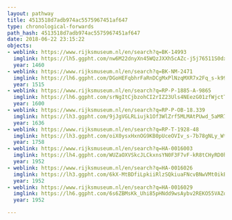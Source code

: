 ```yaml
---
layout: pathway
title: 4513518d7adb974ac5575967451af647
type: chronological-forwards
path_hash: 4513518d7adb974ac5575967451af647
date: 2018-06-22 23:15:22
objects:
- weblink: https://www.rijksmuseum.nl/en/search?q=BK-14993
  imglink: https://lh5.ggpht.com/nw6M22dnyXn45WQzJXXh5cAZc-j5j76511S0dxt-VYJM_zMdwqVZmF5VBHIbKClJOz49w13M-GiWNJmXVdeC-JQhcRk=s200
  year: 1460
- weblink: https://www.rijksmuseum.nl/en/search?q=BK-NM-2471
  imglink: https://lh6.ggpht.com/DGoHEFqbhrFaRnDCgMxPlNzqMXR7x2Fq_s-k99PYqC4kUwuZsT17pLdTcouEdalM9vxN4-9ZOn8ZhWX8WdwLGK0ioPo=s200
  year: 1515
- weblink: https://www.rijksmuseum.nl/en/search?q=RP-P-1885-A-9865
  imglink: https://lh6.ggpht.com/srNgItCjbzohCI2rIZ23Uls4NEezG01zfWjctTqhmXznpxJKyhDSUE7rCpZEswVLz2_wBu5eOcZbmKExm3Qh-E08M3vv=s200
  year: 1600
- weblink: https://www.rijksmuseum.nl/en/search?q=RP-P-OB-18.339
  imglink: https://lh3.ggpht.com/9jJgVGLRLiujk1Of3WlZrf5MLMAtPUwd_5aMR7-Uit6evcKVxravjPe-i7vBYHCEs5avDEcLhcZJleiFGdIMLWmys5I=s200
  year: 1636
- weblink: https://www.rijksmuseum.nl/en/search?q=RP-T-1928-48
  imglink: https://lh3.ggpht.com/oiX0ysxHxnOG9KB0pUceOVIv_s-7b78gNLy_Wt30lh2JmGxkIUr51sDSFQd97jd_KNRK62U-DE7PuosdPpwJFEG19w=s200
  year: 1758
- weblink: https://www.rijksmuseum.nl/en/search?q=HA-0016003
  imglink: https://lh4.ggpht.com/WUZaOXVSkcJLCkxnsYN0F3F7vF-kR8tCHyRD0huBfLcFaeSwdi8bsc6j2IeF0e-Q3LGUQDHHCinfGSPITmiUgs7eQsY=s200
  year: 1952
- weblink: https://www.rijksmuseum.nl/en/search?q=HA-0016026
  imglink: https://lh3.ggpht.com/6kX-MtBDfiLpkiiRlzSQkiuaFNcvBNwVMt0ikENr7Hye7yZniiK2lZPOkD8B_3gXSuiPgW4oCdScaJS8R0br9ftoU00=s200
  year: 1952
- weblink: https://www.rijksmuseum.nl/en/search?q=HA-0016029
  imglink: https://lh6.ggpht.com/6s6ZBMsKk_Uhi85pHNdd9wsAybv2REKO55VAZos3nWFAe5dN5ZiNwnuaUx8MCddFwghqFKE9ZIFPtpYHniS7q-K8jWE=s200
  year: 1952

---
```

